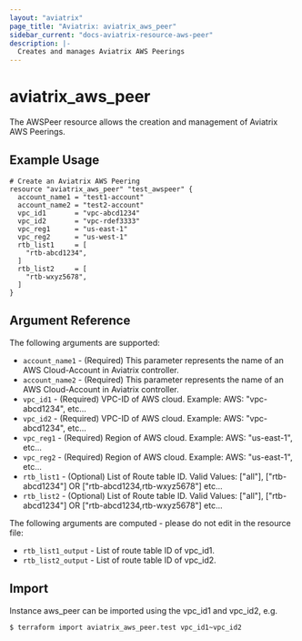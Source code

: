 ```yaml
---
layout: "aviatrix"
page_title: "Aviatrix: aviatrix_aws_peer"
sidebar_current: "docs-aviatrix-resource-aws-peer"
description: |-
  Creates and manages Aviatrix AWS Peerings
---
```


# aviatrix_aws_peer

The AWSPeer resource allows the creation and management of Aviatrix AWS Peerings.

## Example Usage

```hcl
# Create an Aviatrix AWS Peering 
resource "aviatrix_aws_peer" "test_awspeer" {
  account_name1 = "test1-account"
  account_name2 = "test2-account"
  vpc_id1       = "vpc-abcd1234"
  vpc_id2       = "vpc-rdef3333"
  vpc_reg1      = "us-east-1"
  vpc_reg2      = "us-west-1"
  rtb_list1     = [
    "rtb-abcd1234",
  ]
  rtb_list2     = [
    "rtb-wxyz5678",
  ]
}
```

## Argument Reference

The following arguments are supported:

* `account_name1` - (Required) This parameter represents the name of an AWS Cloud-Account in Aviatrix controller.
* `account_name2` - (Required) This parameter represents the name of an AWS Cloud-Account in Aviatrix controller.
* `vpc_id1` - (Required) VPC-ID of AWS cloud. Example: AWS: "vpc-abcd1234", etc...
* `vpc_id2` - (Required) VPC-ID of AWS cloud. Example: AWS: "vpc-abcd1234", etc...
* `vpc_reg1` - (Required) Region of AWS cloud. Example: AWS: "us-east-1", etc...
* `vpc_reg2` - (Required) Region of AWS cloud. Example: AWS: "us-east-1", etc...
* `rtb_list1` - (Optional) List of Route table ID. Valid Values: ["all"], ["rtb-abcd1234"] OR ["rtb-abcd1234,rtb-wxyz5678"] etc...
* `rtb_list2` - (Optional) List of Route table ID. Valid Values: ["all"], ["rtb-abcd1234"] OR ["rtb-abcd1234,rtb-wxyz5678"] etc...

The following arguments are computed - please do not edit in the resource file:

* `rtb_list1_output` - List of route table ID of vpc_id1.
* `rtb_list2_output` - List of route table ID of vpc_id2.

## Import

Instance aws_peer can be imported using the vpc_id1 and vpc_id2, e.g.

```
$ terraform import aviatrix_aws_peer.test vpc_id1~vpc_id2
```